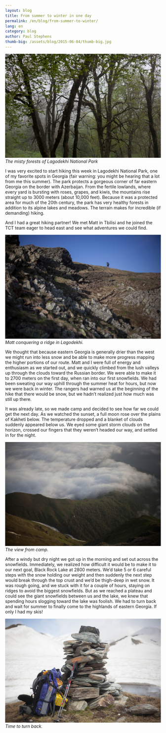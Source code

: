 ```yaml
---
layout: blog
title: From summer to winter in one day
permalink: /en/blog/from-summer-to-winter/
lang: en
category: blog
author: Paul Stephens
thumb-big: /assets/blog/2015-06-04/thumb-big.jpg
---
```


![image01][]
*The misty forests of Lagodekhi National Park*

I was very excited to start hiking this week in Lagodekhi National Park, one of my favorite spots in Georgia (fair warning: you might be hearing that a lot from me this summer). The park protects a gorgeous corner of far eastern Georgia on the border with Azerbaijan. From the fertile lowlands, where every yard is bursting with roses, grapes, and kiwis, the mountains rise straight up to 3000 meters (about 10,000 feet). Because it was a protected area for much of the 20th century, the park has very healthy forests in addition to its alpine lakes and meadows. The terrain makes for incredible (if demanding) hiking. 

And I had a great hiking partner! We met Matt in Tbilisi and he joined the TCT team eager to head east and see what adventures we could find.

![image02][]
*Matt conquering a ridge in Lagodekhi.*

We thought that because eastern Georgia is generally drier than the west we might run into less snow and be able to make more progress mapping the higher portions of our route. Matt and I were full of energy and enthusiasm as we started out, and we quickly climbed from the lush valleys up through the clouds toward the Russian border. We were able to make it to 2700 meters on the first day, when ran into our first snowfields. We had been sweating our way uphill through the summer heat for hours, but now we were back in winter. The rangers had warned us at the beginning of the hike that there would be snow, but we hadn’t realized just how much was still up there. 

It was already late, so we made camp and decided to see how far we could get the next day. As we watched the sunset, a full moon rose over the plains of Kakheti below. The temperature dropped and a blanket of clouds suddenly appeared below us. We eyed some giant storm clouds on the horizon, crossed our fingers that they weren’t headed our way, and settled in for the night.

![image03][]
*The view from camp.*

After a windy but dry night we got up in the morning and set out across the snowfields. Immediately, we realized how difficult it would be to make it to our next goal, Black Rock Lake at 2800 meters. We’d take 5 or 6 careful steps with the snow holding our weight and then suddenly the next step would break through the top crust and we’d be thigh-deep in wet snow. It was rough going, and we stuck with it for a couple of hours, staying on ridges to avoid the biggest snowfields. But as we reached a plateau and could see the giant snowfields between us and the lake, we knew that spending hours slogging toward the lake was foolish. We had to turn back and wait for summer to finally come to the highlands of eastern Georgia. If only I had my skis!

![image04][]
*Time to turn back.*


[image01]: /assets/blog/2015-06-04/image01.jpg
[image02]: /assets/blog/2015-06-04/image02.jpg
[image03]: /assets/blog/2015-06-04/image03.jpg
[image04]: /assets/blog/2015-06-04/image04.jpg





